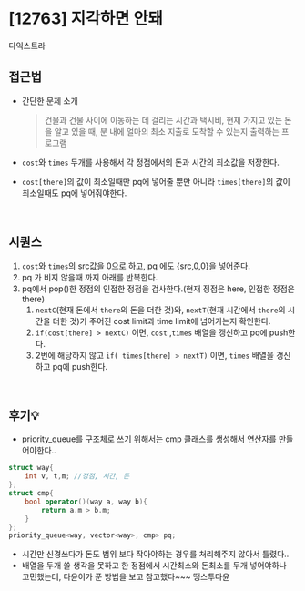 # [12763] 지각하면 안돼

다익스트라
</br>

## 접근법

-  간단한 문제 소개
    > 건물과 건물 사이에 이동하는 데 걸리는 시간과 택시비, 현재 가지고 있는 돈을 알고 있을 때, 분 내에 얼마의 최소 지출로 도착할 수 있는지 출력하는 프로그램


- `cost`와 `times` 두개를 사용해서 각 정점에서의 돈과 시간의 최소값을 저장한다. 
- `cost[there]`의 값이 최소일때만 pq에 넣어줄 뿐만 아니라 `times[there]`의 값이 최소일때도 pq에 넣어줘야한다. 
</br>

## 시퀀스

1. `cost`와 `times`의 src값을 0으로 하고, pq 에도 {src,0,0}을 넣어준다.
2. pq 가 비지 않을때 까지 아래를 반복한다.
3. pq에서 pop()한 정점의 인접한 정점을 검사한다.(현재 정점은 here, 인접한 정점은 there)
    1. `nextC`(현재 돈에서 `there`의 돈을 더한 것)와, `nextT`(현재 시간에서 `there`의 시간을 더한 것)가 주어진 cost limit과 time limit에 넘어가는지 확인한다.
    2. `if(cost[there] > nextC)` 이면, `cost` ,`times` 배열을 갱신하고 pq에 push한다.
    3. 2번에 해당하지 않고 `if( times[there] > nextT)` 이면, `times` 배열을 갱신하고 pq에 push한다.

</br>

## 후기💡

- priority_queue를 구조체로 쓰기 위해서는 cmp 클래스를 생성해서 연산자를 만들어야한다.. 
```cpp
struct way{
    int v, t,m; //정점, 시간, 돈
};
struct cmp{
    bool operator()(way a, way b){
        return a.m > b.m;
    }
};
priority_queue<way, vector<way>, cmp> pq;
```

- 시간만 신경쓰다가 돈도 범위 보다 작아야하는 경우를 처리해주지 않아서 틀렸다..
- 배열을 두개 쓸 생각을 못하고 한 정점에서 시간최소와 돈최소를 두개 넣어야하나 고민했는데, 다윤이가 푼 방법을 보고 참고했다~~~ 땡스투다윤
